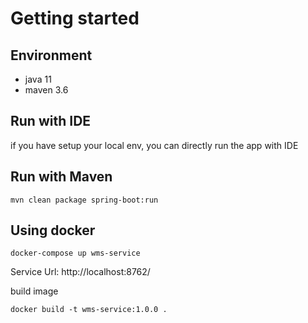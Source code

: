 # Getting started
## Environment
* java 11
* maven 3.6
## Run with IDE
if you have setup your local env, you can directly run the app with IDE


## Run with Maven

 ``` shell
mvn clean package spring-boot:run
 ```

## Using docker
 ``` shell
docker-compose up wms-service
 ```
Service Url: http://localhost:8762/

build image
 ``` shell
 docker build -t wms-service:1.0.0 .
 ```
